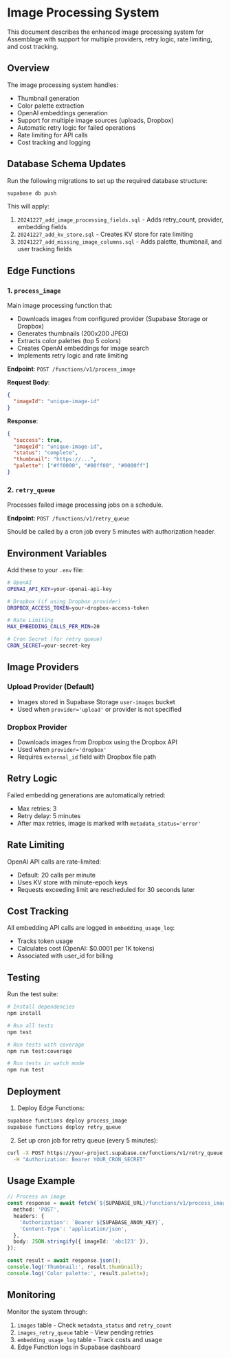 # Image Processing System

This document describes the enhanced image processing system for Assemblage with support for multiple providers, retry logic, rate limiting, and cost tracking.

## Overview

The image processing system handles:
- Thumbnail generation
- Color palette extraction
- OpenAI embeddings generation
- Support for multiple image sources (uploads, Dropbox)
- Automatic retry logic for failed operations
- Rate limiting for API calls
- Cost tracking and logging

## Database Schema Updates

Run the following migrations to set up the required database structure:

```bash
supabase db push
```

This will apply:
1. `20241227_add_image_processing_fields.sql` - Adds retry_count, provider, embedding fields
2. `20241227_add_kv_store.sql` - Creates KV store for rate limiting
3. `20241227_add_missing_image_columns.sql` - Adds palette, thumbnail, and user tracking fields

## Edge Functions

### 1. `process_image`

Main image processing function that:
- Downloads images from configured provider (Supabase Storage or Dropbox)
- Generates thumbnails (200x200 JPEG)
- Extracts color palettes (top 5 colors)
- Creates OpenAI embeddings for image search
- Implements retry logic and rate limiting

**Endpoint**: `POST /functions/v1/process_image`

**Request Body**:
```json
{
  "imageId": "unique-image-id"
}
```

**Response**:
```json
{
  "success": true,
  "imageId": "unique-image-id",
  "status": "complete",
  "thumbnail": "https://...",
  "palette": ["#ff0000", "#00ff00", "#0000ff"]
}
```

### 2. `retry_queue`

Processes failed image processing jobs on a schedule.

**Endpoint**: `POST /functions/v1/retry_queue`

Should be called by a cron job every 5 minutes with authorization header.

## Environment Variables

Add these to your `.env` file:

```bash
# OpenAI
OPENAI_API_KEY=your-openai-api-key

# Dropbox (if using Dropbox provider)
DROPBOX_ACCESS_TOKEN=your-dropbox-access-token

# Rate Limiting
MAX_EMBEDDING_CALLS_PER_MIN=20

# Cron Secret (for retry queue)
CRON_SECRET=your-secret-key
```

## Image Providers

### Upload Provider (Default)
- Images stored in Supabase Storage `user-images` bucket
- Used when `provider='upload'` or provider is not specified

### Dropbox Provider
- Downloads images from Dropbox using the Dropbox API
- Used when `provider='dropbox'`
- Requires `external_id` field with Dropbox file path

## Retry Logic

Failed embedding generations are automatically retried:
- Max retries: 3
- Retry delay: 5 minutes
- After max retries, image is marked with `metadata_status='error'`

## Rate Limiting

OpenAI API calls are rate-limited:
- Default: 20 calls per minute
- Uses KV store with minute-epoch keys
- Requests exceeding limit are rescheduled for 30 seconds later

## Cost Tracking

All embedding API calls are logged in `embedding_usage_log`:
- Tracks token usage
- Calculates cost (OpenAI: $0.0001 per 1K tokens)
- Associated with user_id for billing

## Testing

Run the test suite:

```bash
# Install dependencies
npm install

# Run all tests
npm test

# Run tests with coverage
npm run test:coverage

# Run tests in watch mode
npm run test
```

## Deployment

1. Deploy Edge Functions:
```bash
supabase functions deploy process_image
supabase functions deploy retry_queue
```

2. Set up cron job for retry queue (every 5 minutes):
```bash
curl -X POST https://your-project.supabase.co/functions/v1/retry_queue \
  -H "Authorization: Bearer YOUR_CRON_SECRET"
```

## Usage Example

```typescript
// Process an image
const response = await fetch(`${SUPABASE_URL}/functions/v1/process_image`, {
  method: 'POST',
  headers: {
    'Authorization': `Bearer ${SUPABASE_ANON_KEY}`,
    'Content-Type': 'application/json',
  },
  body: JSON.stringify({ imageId: 'abc123' }),
});

const result = await response.json();
console.log('Thumbnail:', result.thumbnail);
console.log('Color palette:', result.palette);
```

## Monitoring

Monitor the system through:
1. `images` table - Check `metadata_status` and `retry_count`
2. `images_retry_queue` table - View pending retries
3. `embedding_usage_log` table - Track costs and usage
4. Edge Function logs in Supabase dashboard
